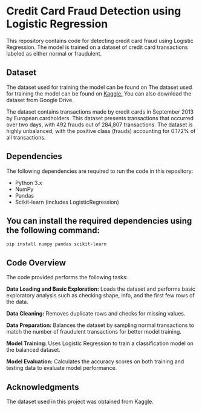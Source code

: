 # Credit Card Fraud Detection using Logistic Regression
This repository contains code for detecting credit card fraud using Logistic Regression. The model is trained on a dataset of credit card transactions labeled as either normal or fraudulent.

## Dataset
The dataset used for training the model can be found on 
The dataset used for training the model can be found on [Kaggle.](https://www.kaggle.com/datasets/mlg-ulb/creditcardfraud) You can also download the dataset from Google Drive.

The dataset contains transactions made by credit cards in September 2013 by European cardholders. This dataset presents transactions that occurred over two days, with 492 frauds out of 284,807 transactions. The dataset is highly unbalanced, with the positive class (frauds) accounting for 0.172% of all transactions.

## Dependencies
The following dependencies are required to run the code in this repository:
- Python 3.x
- NumPy
- Pandas
- Scikit-learn (includes LogisticRegression)

## You can install the required dependencies using the following command:
``` pip install numpy pandas scikit-learn ```

## Code Overview
The code provided performs the following tasks:

**Data Loading and Basic Exploration:** Loads the dataset and performs basic exploratory analysis such as checking shape, info, and the first few rows of the data.

**Data Cleaning:** Removes duplicate rows and checks for missing values.

**Data Preparation:** Balances the dataset by sampling normal transactions to match the number of fraudulent transactions for better model training.

**Model Training:** Uses Logistic Regression to train a classification model on the balanced dataset.

**Model Evaluation:** Calculates the accuracy scores on both training and testing data to evaluate model performance.

## Acknowledgments
The dataset used in this project was obtained from Kaggle.
